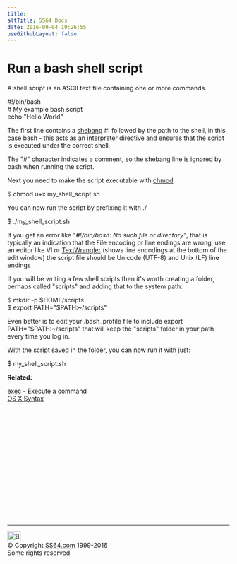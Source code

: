 ```yaml
---
title:
altTitle: SS64 Docs
date: 2016-09-04 19:26:55
useGithubLayout: false
---
```

<!-- #EndLibraryItem --><h1>Run a bash shell script</h1>
<p>A shell script is an ASCII text file containing one or more commands.</p>
<p class="code">#!/bin/bash<br>
# My example bash script<br>
echo "Hello World"</p>
<p>The first line contains a <a href="http://en.wikipedia.org/wiki/Shebang_%28Unix%29">shebang</a><span class="code"> #!</span> followed by the path to the shell, in this case <span class="code">bash</span> - this acts as an interpreter directive and ensures that the script is executed under the correct shell.</p>
<p>The "#" character indicates a comment, so the shebang line is ignored by bash when running the script.</p>
<p>Next you need to make the script executable with <a href="chmod.html">chmod</a> </p>
<p class="code">$ chmod u+x my_shell_script.sh</p>
<p>You can now run the script by prefixing it with ./ </p>
<p class="code">$ ./my_shell_script.sh</p>
<p>If you get an error like <span class="code">"<i>#!/bin/bash: No such file or directory"</i></span>, that  is typically an indication that the File encoding or line endings are wrong, use an editor like VI or  <a href="http://www.barebones.com/products/textwrangler/">TextWrangler</a> (shows line encodings at the bottom of the edit window) the script file should be <span class="code">Unicode (UTF-8)</span> and <span class="code">Unix (LF)</span> line endings</p>
<p>If you will be writing a few shell scripts then it's worth creating a folder, perhaps called "scripts" and adding that to the system path: </p>
<p class="code">$ mkdir -p $HOME/scripts<br>
$ export PATH="$PATH:~/scripts"</p>
<p>Even  better is to edit your <span class="code">.bash_profile </span>file to include <span class="code">export PATH="$PATH:~/scripts"</span> that will keep the "scripts" folder in your path every time you log in.</p>
<p>With the script saved in the folder, you can now run it with just:</p>
<p class="code">$ my_shell_script.sh</p>
<p> <b>Related:</b>
</p><p><a href="exec.html">exec</a> - Execute a command<br>
<a href="syntax.html">OS X Syntax</a>
<!-- #BeginLibraryItem "/Library/foot_osx.lbi" --></p><p>
<!-- OSX300 -->
<ins class="adsbygoogle" style="display:inline-block;width:300px;height:250px" data-ad-client="ca-pub-6140977852749469" data-ad-slot="1823340303"></ins>
<script>
(adsbygoogle = window.adsbygoogle || []).push({});
</script></p>
<hr>
<div id="bl" class="footer"><a href="syntax-shellscript.html#"><img src="../images/top.png" width="30" height="22" alt="Back to the Top"></a></div>
<div id="br" class="footer, tagline">© Copyright <a href="../index.html">SS64.com</a> 1999-2016<br>
Some rights reserved</div><!-- #EndLibraryItem -->
